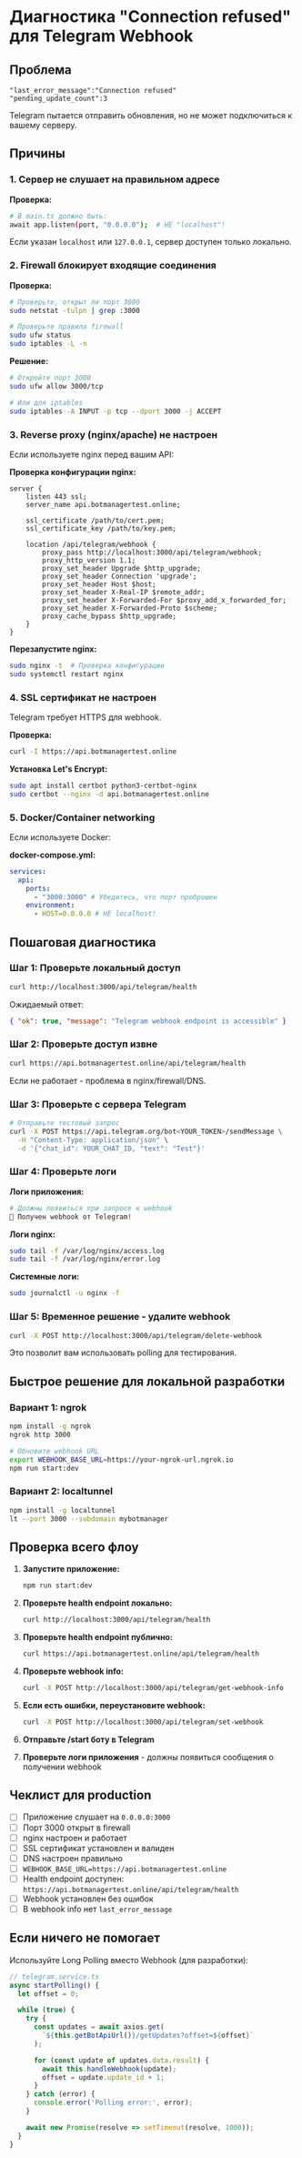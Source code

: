 # Диагностика "Connection refused" для Telegram Webhook

## Проблема

```
"last_error_message":"Connection refused"
"pending_update_count":3
```

Telegram пытается отправить обновления, но не может подключиться к вашему серверу.

## Причины

### 1. Сервер не слушает на правильном адресе

**Проверка:**

```bash
# В main.ts должно быть:
await app.listen(port, "0.0.0.0");  # НЕ "localhost"!
```

Если указан `localhost` или `127.0.0.1`, сервер доступен только локально.

### 2. Firewall блокирует входящие соединения

**Проверка:**

```bash
# Проверьте, открыт ли порт 3000
sudo netstat -tulpn | grep :3000

# Проверьте правила firewall
sudo ufw status
sudo iptables -L -n
```

**Решение:**

```bash
# Откройте порт 3000
sudo ufw allow 3000/tcp

# Или для iptables
sudo iptables -A INPUT -p tcp --dport 3000 -j ACCEPT
```

### 3. Reverse proxy (nginx/apache) не настроен

Если используете nginx перед вашим API:

**Проверка конфигурации nginx:**

```nginx
server {
    listen 443 ssl;
    server_name api.botmanagertest.online;

    ssl_certificate /path/to/cert.pem;
    ssl_certificate_key /path/to/key.pem;

    location /api/telegram/webhook {
        proxy_pass http://localhost:3000/api/telegram/webhook;
        proxy_http_version 1.1;
        proxy_set_header Upgrade $http_upgrade;
        proxy_set_header Connection 'upgrade';
        proxy_set_header Host $host;
        proxy_set_header X-Real-IP $remote_addr;
        proxy_set_header X-Forwarded-For $proxy_add_x_forwarded_for;
        proxy_set_header X-Forwarded-Proto $scheme;
        proxy_cache_bypass $http_upgrade;
    }
}
```

**Перезапустите nginx:**

```bash
sudo nginx -t  # Проверка конфигурации
sudo systemctl restart nginx
```

### 4. SSL сертификат не настроен

Telegram требует HTTPS для webhook.

**Проверка:**

```bash
curl -I https://api.botmanagertest.online
```

**Установка Let's Encrypt:**

```bash
sudo apt install certbot python3-certbot-nginx
sudo certbot --nginx -d api.botmanagertest.online
```

### 5. Docker/Container networking

Если используете Docker:

**docker-compose.yml:**

```yaml
services:
  api:
    ports:
      - "3000:3000" # Убедитесь, что порт проброшен
    environment:
      - HOST=0.0.0.0 # НЕ localhost!
```

## Пошаговая диагностика

### Шаг 1: Проверьте локальный доступ

```bash
curl http://localhost:3000/api/telegram/health
```

Ожидаемый ответ:

```json
{ "ok": true, "message": "Telegram webhook endpoint is accessible" }
```

### Шаг 2: Проверьте доступ извне

```bash
curl https://api.botmanagertest.online/api/telegram/health
```

Если не работает - проблема в nginx/firewall/DNS.

### Шаг 3: Проверьте с сервера Telegram

```bash
# Отправьте тестовый запрос
curl -X POST https://api.telegram.org/bot<YOUR_TOKEN>/sendMessage \
  -H "Content-Type: application/json" \
  -d '{"chat_id": YOUR_CHAT_ID, "text": "Test"}'
```

### Шаг 4: Проверьте логи

**Логи приложения:**

```bash
# Должны появиться при запросе к webhook
🎯 Получен webhook от Telegram!
```

**Логи nginx:**

```bash
sudo tail -f /var/log/nginx/access.log
sudo tail -f /var/log/nginx/error.log
```

**Системные логи:**

```bash
sudo journalctl -u nginx -f
```

### Шаг 5: Временное решение - удалите webhook

```bash
curl -X POST http://localhost:3000/api/telegram/delete-webhook
```

Это позволит вам использовать polling для тестирования.

## Быстрое решение для локальной разработки

### Вариант 1: ngrok

```bash
npm install -g ngrok
ngrok http 3000

# Обновите webhook URL
export WEBHOOK_BASE_URL=https://your-ngrok-url.ngrok.io
npm run start:dev
```

### Вариант 2: localtunnel

```bash
npm install -g localtunnel
lt --port 3000 --subdomain mybotmanager
```

## Проверка всего флоу

1. **Запустите приложение:**

   ```bash
   npm run start:dev
   ```

2. **Проверьте health endpoint локально:**

   ```bash
   curl http://localhost:3000/api/telegram/health
   ```

3. **Проверьте health endpoint публично:**

   ```bash
   curl https://api.botmanagertest.online/api/telegram/health
   ```

4. **Проверьте webhook info:**

   ```bash
   curl -X POST http://localhost:3000/api/telegram/get-webhook-info
   ```

5. **Если есть ошибки, переустановите webhook:**

   ```bash
   curl -X POST http://localhost:3000/api/telegram/set-webhook
   ```

6. **Отправьте /start боту в Telegram**

7. **Проверьте логи приложения** - должны появиться сообщения о получении webhook

## Чеклист для production

- [ ] Приложение слушает на `0.0.0.0:3000`
- [ ] Порт 3000 открыт в firewall
- [ ] nginx настроен и работает
- [ ] SSL сертификат установлен и валиден
- [ ] DNS настроен правильно
- [ ] `WEBHOOK_BASE_URL=https://api.botmanagertest.online`
- [ ] Health endpoint доступен: `https://api.botmanagertest.online/api/telegram/health`
- [ ] Webhook установлен без ошибок
- [ ] В webhook info нет `last_error_message`

## Если ничего не помогает

Используйте Long Polling вместо Webhook (для разработки):

```typescript
// telegram.service.ts
async startPolling() {
  let offset = 0;

  while (true) {
    try {
      const updates = await axios.get(
        `${this.getBotApiUrl()}/getUpdates?offset=${offset}`
      );

      for (const update of updates.data.result) {
        await this.handleWebhook(update);
        offset = update.update_id + 1;
      }
    } catch (error) {
      console.error('Polling error:', error);
    }

    await new Promise(resolve => setTimeout(resolve, 1000));
  }
}
```
